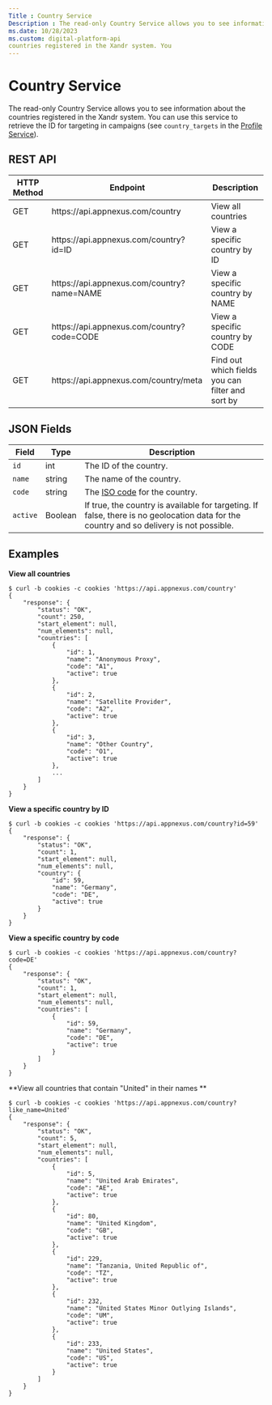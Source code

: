 ```yaml
---
Title : Country Service
Description : The read-only Country Service allows you to see information about the
ms.date: 10/28/2023
ms.custom: digital-platform-api
countries registered in the Xandr system. You
---
```



# Country Service



The read-only Country Service allows you to see information about the
countries registered in the Xandr system. You
can use this service to retrieve the ID for targeting in campaigns (see
`country_targets` in the <a
href="profile-service.md"
class="xref" target="_blank">Profile Service</a>).



## REST API

<table class="table">
<thead class="thead">
<tr class="header row">
<th id="ID-00000929__entry__1" class="entry colsep-1 rowsep-1">HTTP
Method</th>
<th id="ID-00000929__entry__2"
class="entry colsep-1 rowsep-1">Endpoint</th>
<th id="ID-00000929__entry__3"
class="entry colsep-1 rowsep-1">Description</th>
</tr>
</thead>
<tbody class="tbody">
<tr class="odd row">
<td class="entry colsep-1 rowsep-1"
headers="ID-00000929__entry__1">GET</td>
<td class="entry colsep-1 rowsep-1"
headers="ID-00000929__entry__2">https://api.<span
class="ph">appnexus.com/country</td>
<td class="entry colsep-1 rowsep-1" headers="ID-00000929__entry__3">View
all countries</td>
</tr>
<tr class="even row">
<td class="entry colsep-1 rowsep-1"
headers="ID-00000929__entry__1">GET</td>
<td class="entry colsep-1 rowsep-1"
headers="ID-00000929__entry__2">https://api.<span
class="ph">appnexus.com/country?id=ID</td>
<td class="entry colsep-1 rowsep-1" headers="ID-00000929__entry__3">View
a specific country by ID</td>
</tr>
<tr class="odd row">
<td class="entry colsep-1 rowsep-1"
headers="ID-00000929__entry__1">GET</td>
<td class="entry colsep-1 rowsep-1"
headers="ID-00000929__entry__2">https://api.<span
class="ph">appnexus.com/country?name=NAME</td>
<td class="entry colsep-1 rowsep-1" headers="ID-00000929__entry__3">View
a specific country by NAME</td>
</tr>
<tr class="even row">
<td class="entry colsep-1 rowsep-1"
headers="ID-00000929__entry__1">GET</td>
<td class="entry colsep-1 rowsep-1"
headers="ID-00000929__entry__2">https://api.<span
class="ph">appnexus.com/country?code=CODE</td>
<td class="entry colsep-1 rowsep-1" headers="ID-00000929__entry__3">View
a specific country by CODE</td>
</tr>
<tr class="odd row">
<td class="entry colsep-1 rowsep-1"
headers="ID-00000929__entry__1">GET</td>
<td class="entry colsep-1 rowsep-1"
headers="ID-00000929__entry__2">https://api.<span
class="ph">appnexus.com/country/meta</td>
<td class="entry colsep-1 rowsep-1" headers="ID-00000929__entry__3">Find
out which fields you can filter and sort by</td>
</tr>
</tbody>
</table>





## JSON Fields

<table class="table">
<thead class="thead">
<tr class="header row">
<th id="ID-00000929__entry__19"
class="entry colsep-1 rowsep-1">Field</th>
<th id="ID-00000929__entry__20"
class="entry colsep-1 rowsep-1">Type</th>
<th id="ID-00000929__entry__21"
class="entry colsep-1 rowsep-1">Description</th>
</tr>
</thead>
<tbody class="tbody">
<tr class="odd row">
<td class="entry colsep-1 rowsep-1"
headers="ID-00000929__entry__19"><code class="ph codeph">id</code></td>
<td class="entry colsep-1 rowsep-1"
headers="ID-00000929__entry__20">int</td>
<td class="entry colsep-1 rowsep-1" headers="ID-00000929__entry__21">The
ID of the country.</td>
</tr>
<tr class="even row">
<td class="entry colsep-1 rowsep-1"
headers="ID-00000929__entry__19"><code
class="ph codeph">name</code></td>
<td class="entry colsep-1 rowsep-1"
headers="ID-00000929__entry__20">string</td>
<td class="entry colsep-1 rowsep-1" headers="ID-00000929__entry__21">The
name of the country.</td>
</tr>
<tr class="odd row">
<td class="entry colsep-1 rowsep-1"
headers="ID-00000929__entry__19"><code
class="ph codeph">code</code></td>
<td class="entry colsep-1 rowsep-1"
headers="ID-00000929__entry__20">string</td>
<td class="entry colsep-1 rowsep-1" headers="ID-00000929__entry__21">The
<a href="https://en.wikipedia.org/wiki/ISO_3166" class="xref"
target="_blank">ISO code</a> for the country.</td>
</tr>
<tr class="even row">
<td class="entry colsep-1 rowsep-1"
headers="ID-00000929__entry__19"><code
class="ph codeph">active</code></td>
<td class="entry colsep-1 rowsep-1"
headers="ID-00000929__entry__20">Boolean</td>
<td class="entry colsep-1 rowsep-1" headers="ID-00000929__entry__21">If
true, the country is available for targeting. If false, there is no
geolocation data for the country and so delivery is not possible.</td>
</tr>
</tbody>
</table>





## Examples

**View all countries**

``` pre
$ curl -b cookies -c cookies 'https://api.appnexus.com/country'
{
    "response": {
        "status": "OK",
        "count": 250,
        "start_element": null,
        "num_elements": null,
        "countries": [
            {
                "id": 1,
                "name": "Anonymous Proxy",
                "code": "A1",
                "active": true
            },
            {
                "id": 2,
                "name": "Satellite Provider",
                "code": "A2",
                "active": true
            },
            {
                "id": 3,
                "name": "Other Country",
                "code": "O1",
                "active": true
            },
            ...
        ]
    }
}
```

**View a specific country by ID**

``` pre
$ curl -b cookies -c cookies 'https://api.appnexus.com/country?id=59'
{
    "response": {
        "status": "OK",
        "count": 1,
        "start_element": null,
        "num_elements": null,
        "country": {
            "id": 59,
            "name": "Germany",
            "code": "DE",
            "active": true
        }
    }
}
```

**View a specific country by code**

``` pre
$ curl -b cookies -c cookies 'https://api.appnexus.com/country?code=DE'
{
    "response": {
        "status": "OK",
        "count": 1,
        "start_element": null,
        "num_elements": null,
        "countries": [
            {
                "id": 59,
                "name": "Germany",
                "code": "DE",
                "active": true
            }
        ]
    }
}
```

**View all countries that contain "United" in their names **

``` pre
$ curl -b cookies -c cookies 'https://api.appnexus.com/country?like_name=United'
{
    "response": {
        "status": "OK",
        "count": 5,
        "start_element": null,
        "num_elements": null,
        "countries": [
            {
                "id": 5,
                "name": "United Arab Emirates",
                "code": "AE",
                "active": true
            },
            {
                "id": 80,
                "name": "United Kingdom",
                "code": "GB",
                "active": true
            },
            {
                "id": 229,
                "name": "Tanzania, United Republic of",
                "code": "TZ",
                "active": true
            },
            {
                "id": 232,
                "name": "United States Minor Outlying Islands",
                "code": "UM",
                "active": true
            },
            {
                "id": 233,
                "name": "United States",
                "code": "US",
                "active": true
            }
        ]
    }
}
```






